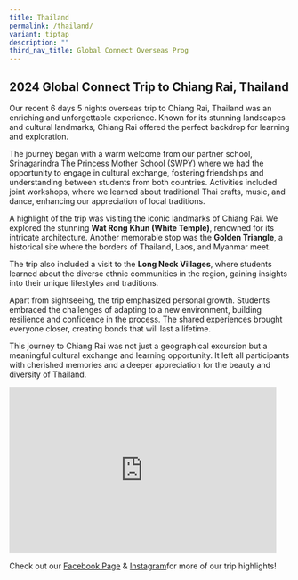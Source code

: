 ```yaml
---
title: Thailand
permalink: /thailand/
variant: tiptap
description: ""
third_nav_title: Global Connect Overseas Prog
---
```

<h2><strong>2024 Global Connect Trip to Chiang Rai, Thailand</strong></h2>
<p>Our recent 6 days 5 nights overseas trip to Chiang Rai, Thailand was an
enriching and unforgettable experience. Known for its stunning landscapes
and cultural landmarks, Chiang Rai offered the perfect backdrop for learning
and exploration.</p>
<p>The journey began with a warm welcome from our partner school, Srinagarindra
The Princess Mother School (SWPY) where we had the opportunity to engage
in cultural exchange, fostering friendships and understanding between students
from both countries. Activities included joint workshops, where we learned
about traditional Thai crafts, music, and dance, enhancing our appreciation
of local traditions.</p>
<p>A highlight of the trip was visiting the iconic landmarks of Chiang Rai.
We explored the stunning <strong>Wat Rong Khun (White Temple)</strong>,
renowned for its intricate architecture. Another memorable stop was the <strong>Golden Triangle</strong>,
a historical site where the borders of Thailand, Laos, and Myanmar meet.</p>
<p>The trip also included a visit to the <strong>Long Neck Villages</strong>,
where students learned about the diverse ethnic communities in the region,
gaining insights into their unique lifestyles and traditions.</p>
<p>Apart from sightseeing, the trip emphasized personal growth. Students
embraced the challenges of adapting to a new environment, building resilience
and confidence in the process. The shared experiences brought everyone
closer, creating bonds that will last a lifetime.</p>
<p>This journey to Chiang Rai was not just a geographical excursion but a
meaningful cultural exchange and learning opportunity. It left all participants
with cherished memories and a deeper appreciation for the beauty and diversity
of Thailand.</p>
<div class="iframe-wrapper">
<iframe height="299" width="480" allowfullscreen="true" frameborder="0" src="https://docs.google.com/presentation/d/e/2PACX-1vQpwiKkVIMV1vqSH17dlm6RJM8BtvDaKPuAnKTKqEO15BEUbICEwsExmjYS5ElUN8QbT7ufSNJRGWty/embed?start=true&amp;loop=true&amp;delayms=3000"></iframe>
</div>
<p>Check out our <a href="https://www.facebook.com/CCKSians" rel="noopener noreferrer nofollow" target="_blank">Facebook Page</a> &amp;
<a href="https://www.instagram.com/cckssofficial/" rel="noopener noreferrer nofollow" target="_blank">Instagram</a>for more of our trip highlights!</p>